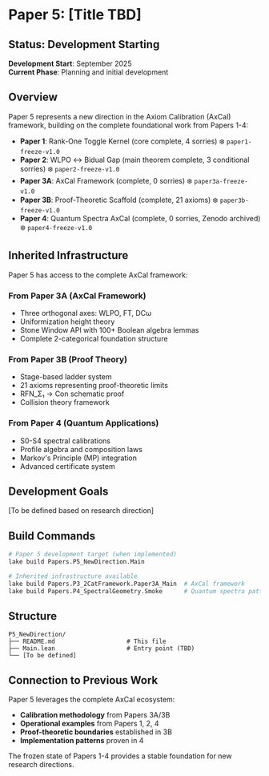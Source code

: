 # Paper 5: [Title TBD]

## Status: Development Starting

**Development Start**: September 2025  
**Current Phase**: Planning and initial development

## Overview

Paper 5 represents a new direction in the Axiom Calibration (AxCal) framework, building on the complete foundational work from Papers 1-4:

- **Paper 1**: Rank-One Toggle Kernel (core complete, 4 sorries) ❄️ `paper1-freeze-v1.0`
- **Paper 2**: WLPO ↔ Bidual Gap (main theorem complete, 3 conditional sorries) ❄️ `paper2-freeze-v1.0`  
- **Paper 3A**: AxCal Framework (complete, 0 sorries) ❄️ `paper3a-freeze-v1.0`
- **Paper 3B**: Proof-Theoretic Scaffold (complete, 21 axioms) ❄️ `paper3b-freeze-v1.0`
- **Paper 4**: Quantum Spectra AxCal (complete, 0 sorries, Zenodo archived) ❄️ `paper4-freeze-v1.0`

## Inherited Infrastructure

Paper 5 has access to the complete AxCal framework:

### From Paper 3A (AxCal Framework)
- Three orthogonal axes: WLPO, FT, DCω
- Uniformization height theory
- Stone Window API with 100+ Boolean algebra lemmas
- Complete 2-categorical foundation structure

### From Paper 3B (Proof Theory)  
- Stage-based ladder system
- 21 axioms representing proof-theoretic limits
- RFN_Σ₁ → Con schematic proof
- Collision theory framework

### From Paper 4 (Quantum Applications)
- S0-S4 spectral calibrations
- Profile algebra and composition laws
- Markov's Principle (MP) integration
- Advanced certificate system

## Development Goals

[To be defined based on research direction]

## Build Commands

```bash
# Paper 5 development target (when implemented)
lake build Papers.P5_NewDirection.Main

# Inherited infrastructure available
lake build Papers.P3_2CatFramework.Paper3A_Main  # AxCal framework
lake build Papers.P4_SpectralGeometry.Smoke      # Quantum spectra patterns
```

## Structure

```
P5_NewDirection/
├── README.md                    # This file
├── Main.lean                    # Entry point (TBD)
└── [To be defined]
```

## Connection to Previous Work

Paper 5 leverages the complete AxCal ecosystem:
- **Calibration methodology** from Papers 3A/3B
- **Operational examples** from Papers 1, 2, 4
- **Proof-theoretic boundaries** established in 3B
- **Implementation patterns** proven in 4

The frozen state of Papers 1-4 provides a stable foundation for new research directions.